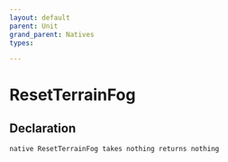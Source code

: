 ```yaml
---
layout: default
parent: Unit
grand_parent: Natives
types:

---
```


# ResetTerrainFog

## Declaration

```
native ResetTerrainFog takes nothing returns nothing
```